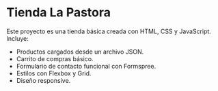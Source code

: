 # Tienda La Pastora

Este proyecto es una tienda básica creada con HTML, CSS y JavaScript. Incluye:

- Productos cargados desde un archivo JSON.
- Carrito de compras básico.
- Formulario de contacto funcional con Formspree.
- Estilos con Flexbox y Grid.
- Diseño responsive.